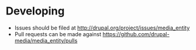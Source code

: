 # Developing

* Issues should be filed at http://drupal.org/project/issues/media_entity
* Pull requests can be made against https://github.com/drupal-media/media_entity/pulls
